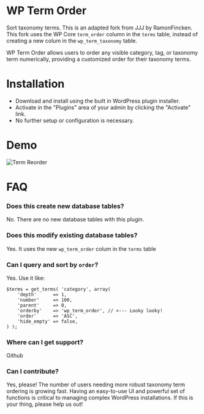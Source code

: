 # WP Term Order

Sort taxonomy terms. This is an adapted fork from JJJ by RamonFincken. This fork uses the WP Core `term_order` column in the `terms` table, instead of creating a new colum in the `wp_term_taxonomy` table.

WP Term Order allows users to order any visible category, tag, or taxonomy term numerically, providing a customized order for their taxonomy terms.

# Installation

* Download and install using the built in WordPress plugin installer.
* Activate in the "Plugins" area of your admin by clicking the "Activate" link.
* No further setup or configuration is necessary.

# Demo

![Term Reorder](screenshot-1.gif)

# FAQ

### Does this create new database tables?

No. There are no new database tables with this plugin.

### Does this modify existing database tables?

Yes. It uses the new `wp_term_order` colum in the `terms` table

### Can I query and sort by `order`?

Yes. Use it like:

```
$terms = get_terms( 'category', array(
	'depth'      => 1,
	'number'     => 100,
	'parent'     => 0,
	'orderby'    => 'wp_term_order', // <--- Looky looky!
	'order'      => 'ASC',
	'hide_empty' => false,
) );
```

### Where can I get support?

Github

### Can I contribute?

Yes, please! The number of users needing more robust taxonomy term ordering is growing fast. Having an easy-to-use UI and powerful set of functions is critical to managing complex WordPress installations. If this is your thing, please help us out!
